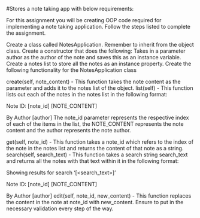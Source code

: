 #Stores a note taking app with below requirements:

For this assignment you will be creating OOP code required for implementing a note taking application. Follow the steps listed to complete the assignment.

Create a class called NotesApplication. Remember to inherit from the object class.
Create a constructor that does the following:
Takes in a parameter author as the author of the note and saves this as an instance variable.
Create a notes list to store all the notes as an instance property.
Create the following functionality for the NotesApplication class

create(self, note_content) - This function takes the note content as the parameter and adds it to the notes list of the object.
list(self) - This function lists out each of the notes in the notes list in the following format:

Note ID: [note_id]
[NOTE_CONTENT]

By Author [author]
The note_id parameter represents the respective index of each of the items in the list, the NOTE_CONTENT represents the note content and the author represents the note author.

get(self, note_id) - This function takes a note_id which refers to the index of the note in the notes list and returns the content of that note as a string.
search(self, search_text) - This function takes a search string search_text and returns all the notes with that text within it in the following format:

Showing results for search ‘[<search_text>]’

Note ID: [note_id]
[NOTE_CONTENT]

By Author [author]
edit(self, note_id, new_content) - This function replaces the content in the note at note_id with new_content.
Ensure to put in the necessary validation every step of the way.
